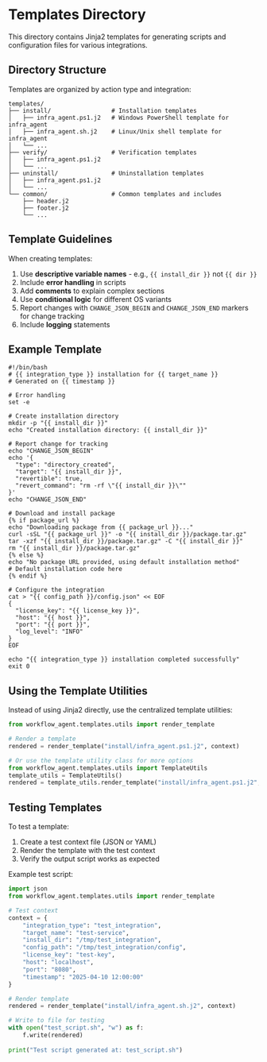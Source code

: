 # Templates Directory

This directory contains Jinja2 templates for generating scripts and configuration files for various integrations.

## Directory Structure

Templates are organized by action type and integration:

```
templates/
├── install/                 # Installation templates
│   ├── infra_agent.ps1.j2   # Windows PowerShell template for infra_agent
│   ├── infra_agent.sh.j2    # Linux/Unix shell template for infra_agent
│   └── ...
├── verify/                  # Verification templates
│   ├── infra_agent.ps1.j2
│   └── ...
├── uninstall/               # Uninstallation templates
│   ├── infra_agent.ps1.j2
│   └── ...
└── common/                  # Common templates and includes
    ├── header.j2
    ├── footer.j2
    └── ...
```

## Template Guidelines

When creating templates:

1. Use **descriptive variable names** - e.g., `{{ install_dir }}` not `{{ dir }}`
2. Include **error handling** in scripts
3. Add **comments** to explain complex sections
4. Use **conditional logic** for different OS variants
5. Report changes with `CHANGE_JSON_BEGIN` and `CHANGE_JSON_END` markers for change tracking
6. Include **logging** statements

## Example Template

```jinja
#!/bin/bash
# {{ integration_type }} installation for {{ target_name }}
# Generated on {{ timestamp }}

# Error handling
set -e

# Create installation directory
mkdir -p "{{ install_dir }}"
echo "Created installation directory: {{ install_dir }}"

# Report change for tracking
echo "CHANGE_JSON_BEGIN"
echo '{
  "type": "directory_created",
  "target": "{{ install_dir }}",
  "revertible": true,
  "revert_command": "rm -rf \"{{ install_dir }}\""
}'
echo "CHANGE_JSON_END"

# Download and install package
{% if package_url %}
echo "Downloading package from {{ package_url }}..."
curl -sSL "{{ package_url }}" -o "{{ install_dir }}/package.tar.gz"
tar -xzf "{{ install_dir }}/package.tar.gz" -C "{{ install_dir }}"
rm "{{ install_dir }}/package.tar.gz"
{% else %}
echo "No package URL provided, using default installation method"
# Default installation code here
{% endif %}

# Configure the integration
cat > "{{ config_path }}/config.json" << EOF
{
  "license_key": "{{ license_key }}",
  "host": "{{ host }}",
  "port": "{{ port }}",
  "log_level": "INFO"
}
EOF

echo "{{ integration_type }} installation completed successfully"
exit 0
```

## Using the Template Utilities

Instead of using Jinja2 directly, use the centralized template utilities:

```python
from workflow_agent.templates.utils import render_template

# Render a template
rendered = render_template("install/infra_agent.ps1.j2", context)

# Or use the template utility class for more options
from workflow_agent.templates.utils import TemplateUtils
template_utils = TemplateUtils()
rendered = template_utils.render_template("install/infra_agent.ps1.j2", context)
```

## Testing Templates

To test a template:

1. Create a test context file (JSON or YAML)
2. Render the template with the test context
3. Verify the output script works as expected

Example test script:

```python
import json
from workflow_agent.templates.utils import render_template

# Test context
context = {
    "integration_type": "test_integration",
    "target_name": "test-service",
    "install_dir": "/tmp/test_integration",
    "config_path": "/tmp/test_integration/config",
    "license_key": "test-key",
    "host": "localhost",
    "port": "8080",
    "timestamp": "2025-04-10 12:00:00"
}

# Render template
rendered = render_template("install/infra_agent.sh.j2", context)

# Write to file for testing
with open("test_script.sh", "w") as f:
    f.write(rendered)
    
print("Test script generated at: test_script.sh")
```
